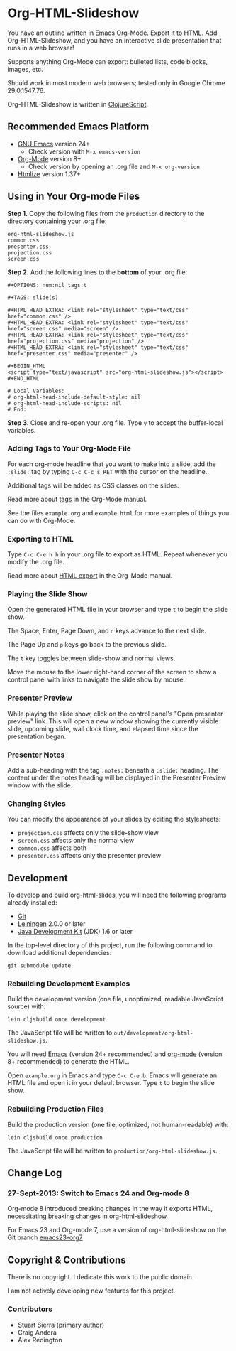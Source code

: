 # Org-HTML-Slideshow

You have an outline written in Emacs Org-Mode.  Export it to HTML. Add
Org-HTML-Slideshow, and you have an interactive slide presentation
that runs in a web browser!

Supports anything Org-Mode can export: bulleted lists, code blocks,
images, etc.

Should work in most modern web browsers; tested only in Google Chrome
29.0.1547.76.

Org-HTML-Slideshow is written in
[ClojureScript](https://github.com/clojure/clojurescript).



## Recommended Emacs Platform

* [GNU Emacs](http://www.gnu.org/software/emacs/) version 24+
  * Check version with `M-x emacs-version`
* [Org-Mode](http://orgmode.org/) version 8+
  * Check version by opening an .org file and `M-x org-version`
* [Htmlize](http://www.emacswiki.org/emacs/Htmlize) version 1.37+



## Using in Your Org-mode Files

**Step 1.** Copy the following files from the `production` directory
to the directory containing your .org file:

    org-html-slideshow.js
    common.css
    presenter.css
    projection.css
    screen.css

**Step 2.** Add the following lines to the **bottom** of your .org file:

    #+OPTIONS: num:nil tags:t

    #+TAGS: slide(s)

    #+HTML_HEAD_EXTRA: <link rel="stylesheet" type="text/css" href="common.css" />
    #+HTML_HEAD_EXTRA: <link rel="stylesheet" type="text/css" href="screen.css" media="screen" />
    #+HTML_HEAD_EXTRA: <link rel="stylesheet" type="text/css" href="projection.css" media="projection" />
    #+HTML_HEAD_EXTRA: <link rel="stylesheet" type="text/css" href="presenter.css" media="presenter" />

    #+BEGIN_HTML
    <script type="text/javascript" src="org-html-slideshow.js"></script>
    #+END_HTML

    # Local Variables:
    # org-html-head-include-default-style: nil
    # org-html-head-include-scripts: nil
    # End:

**Step 3.** Close and re-open your .org file. Type `y` to accept the
buffer-local variables.


### Adding Tags to Your Org-Mode File

For each org-mode headline that you want to make into a slide, add the
`:slide:` tag by typing `C-c C-c s RET` with the cursor on the
headline.

Additional tags will be added as CSS classes on the slides.

Read more about [tags](http://orgmode.org/manual/Tags.html)
in the Org-Mode manual.

See the files `example.org` and `example.html` for more examples of
things you can do with Org-Mode.


### Exporting to HTML

Type `C-c C-e h h` in your .org file to export as HTML. Repeat whenever
you modify the .org file.

Read more about [HTML export](http://orgmode.org/manual/HTML-export.html)
in the Org-Mode manual.


### Playing the Slide Show

Open the generated HTML file in your browser and type `t` to begin the
slide show.

The Space, Enter, Page Down, and `n` keys advance to the next slide.

The Page Up and `p` keys go back to the previous slide.

The `t` key toggles between slide-show and normal views.

Move the mouse to the lower right-hand corner of the screen to show a
control panel with links to navigate the slide show by mouse.


### Presenter Preview

While playing the slide show, click on the control panel's "Open
presenter preview" link. This will open a new window showing the
currently visible slide, upcoming slide, wall clock time, and elapsed
time since the presentation began.


### Presenter Notes

Add a sub-heading with the tag `:notes:` beneath a `:slide:`
heading. The content under the notes heading will be displayed in the
Presenter Preview window with the slide.


### Changing Styles

You can modify the appearance of your slides by editing the stylesheets:

* `projection.css` affects only the slide-show view
* `screen.css` affects only the normal view
* `common.css` affects both
* `presenter.css` affects only the presenter preview



## Development

To develop and build org-html-slides, you will need the following
programs already installed:

* [Git][git]
* [Leiningen][lein] 2.0.0 or later
* [Java Development Kit][jdk] (JDK) 1.6 or later

[git]: http://git-scm.com/
[lein]: https://github.com/technomancy/leiningen
[jdk]: http://www.oracle.com/technetwork/java/javase/downloads/index.html


In the top-level directory of this project, run the following command
to download additional dependencies:

    git submodule update


### Rebuilding Development Examples

Build the development version (one file, unoptimized, readable
JavaScript source) with:

    lein cljsbuild once development

The JavaScript file will be written to `out/development/org-html-slideshow.js`.

You will need [Emacs](http://www.gnu.org/software/emacs/) (version 24+ recommended) and
[org-mode](http://orgmode.org/) (version 8+ recommended) to generate the HTML.

Open `example.org` in Emacs and type `C-c C-e b`.  Emacs will generate
an HTML file and open it in your default browser. Type `t` to begin
the slide show.


### Rebuilding Production Files

Build the production version (one file, optimized, not human-readable)
with:

    lein cljsbuild once production

The JavaScript file will be written to `production/org-html-slideshow.js`.


## Change Log

### 27-Sept-2013: Switch to Emacs 24 and Org-mode 8

Org-mode 8 introduced breaking changes in the way it exports HTML,
necessitating breaking changes in org-html-slideshow.

For Emacs 23 and Org-mode 7, use a version of org-html-slideshow on
the Git branch [emacs23-org7](https://github.com/relevance/org-html-slideshow/tree/emacs23-org7)



## Copyright & Contributions

There is no copyright. I dedicate this work to the public domain. 

I am not actively developing new features for this project.


### Contributors

* Stuart Sierra (primary author)
* Craig Andera
* Alex Redington
